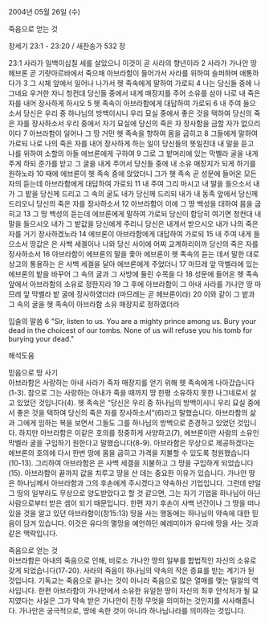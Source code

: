 2004년 05월 26일 (수)

죽음으로 얻는 것



창세기 23:1 - 23:20 / 새찬송가 532 장


23:1 사라가 일백이십칠 세를 살았으니 이것이 곧 사라의 향년이라 2 사라가 가나안 땅 헤브론 곧 기럇아르바에서 죽으매 아브라함이 들어가서 사라를 위하여 슬퍼하며 애통하다가 3 그 시체 앞에서 일어나 나가서 헷 족속에게 말하여 가로되 4 나는 당신들 중에 나그네요 우거한 자니 청컨대 당신들 중에서 내게 매장지를 주어 소유를 삼아 나로 내 죽은 자를 내어 장사하게 하시오 5 헷 족속이 아브라함에게 대답하여 가로되 6 내 주여 들으소서 당신은 우리 중 하나님의 방백이시니 우리 묘실 중에서 좋은 것을 택하여 당신의 죽은 자를 장사하소서 우리 중에서 자기 묘실에 당신의 죽은 자 장사함을 금할 자가 없으리이다 7 아브라함이 일어나 그 땅 거민 헷 족속을 향하여 몸을 굽히고 8 그들에게 말하여 가로되 나로 나의 죽은 자를 내어 장사하게 하는 일이 당신들의 뜻일진대 내 말을 듣고 나를 위하여 소할의 아들 에브론에게 구하여 9 그로 그 밭머리에 있는 막벨라 굴을 내게 주게 하되 준가를 받고 그 굴을 내게 주어서 당신들 중에 내 소유 매장지가 되게 하기를 원하노라 10 때에 에브론이 헷 족속 중에 앉았더니 그가 헷 족속 곧 성문에 들어온 모든 자의 듣는데 아브라함에게 대답하여 가로되 11 내 주여 그리 마시고 내 말을 들으소서 내가 그 밭을 당신께 드리고 그 속의 굴도 내가 당신께 드리되 내가 내 동족 앞에서 당신께 드리오니 당신의 죽은 자를 장사하소서 12 아브라함이 이에 그 땅 백성을 대하여 몸을 굽히고 13 그 땅 백성의 듣는데 에브론에게 말하여 가로되 당신이 합당히 여기면 청컨대 내 말을 들으시오 내가 그 밭값을 당신에게 주리니 당신은 내게서 받으시오 내가 나의 죽은 자를 거기 장사하겠노라 14 에브론이 아브라함에게 대답하여 가로되 15 내 주여 내게 들으소서 땅값은 은 사백 세겔이나 나와 당신 사이에 어찌 교계하리이까 당신의 죽은 자를 장사하소서 16 아브라함이 에브론의 말을 좇아 에브론이 헷 족속의 듣는 데서 말한 대로 상고의 통용하는 은 사백 세겔을 달아 에브론에게 주었더니 17 마므레 앞 막벨라에 있는 에브론의 밭을 바꾸어 그 속의 굴과 그 사방에 둘린 수목을 다 18 성문에 들어온 헷 족속 앞에서 아브라함의 소유로 정한지라 19 그 후에 아브라함이 그 아내 사라를 가나안 땅 마므레 앞 막벨라 밭 굴에 장사하였더라 (마므레는 곧 헤브론이라) 20 이와 같이 그 밭과 그 속의 굴을 헷 족속이 아브라함 소유 매장지로 정하였더라 

입술의 말씀 
6 "Sir, listen to us. You are a mighty prince among us. Bury your dead in the choicest of our tombs. None of us will refuse you his tomb for burying your dead."

해석도움





믿음으로 땅 사기  
아브라함은 사랑하는 아내 사라가 죽자 매장지를 얻기 위해 헷 족속에게 나아갔습니다(1-3). 참으로 그는 사랑하는 아내가 죽을 때까지 땅 한평 소유하지 못한 나그네로서 살고 있었던 것입니다(4). 헷 족속은 “당신은 우리 중 하나님의 방백이시니 우리 묘실 중에서 좋은 것을 택하여 당신의 죽은 자를 장사하소서”(6)라고 말했습니다. 아브라함의 삶과 그에게 임하는 복을 보면서 그들도 그를 하나님의 방백으로 존경하고 있었던 것입니다. 하지만 아브라함은 이같은 호의를 정중하게 사양하고(7), 에브론이란 사람의 소유인 막벨라 굴을 구입하기 원한다고 말했습니다(8-9). 아브라함은 무상으로 제공하겠다는 에브론의 호의에 다시 한번 땅에 몸을 굽히고 가격을 지불할 수 있도록 청원했습니다(10-13). 그리하여 아브라함은 은 사백 세겔을 지불하고 그 땅을 구입하게 되었습니다(15). 아브라함이 끝까지 값을 치루고 땅을 산 데는 중요한 이유가 있습니다. 가나안 땅은 하나님께서 아브라함과 그의 후손에게 주시겠다고 약속하신 기업입니다. 그런데 만일 그 땅의 일부라도 무상으로 양도받았다고 할 것 같으면, 그는 자기 기업을 하나님이 아닌 사람으로부터 받은 셈이 되기 때문입니다. 한편 자기 후손이 사백 년간이나 그 땅을 떠나 있을 것을 알고 있던 아브라함이(창15:13) 땅을 사는 행동에는 하나님의 약속에 대한 믿음이 담겨 있습니다. 이것은 유다의 멸망을 예언하던 예레미야가 유다에 땅을 사는 것과 같은 맥락입니다.  

죽음으로 얻는 것  
아브라함은 아내의 죽음으로 인해, 비로소 가나안 땅의 일부를 합법적인 자신의 소유로 갖게 되었습니다(17-20). 사라의 죽음이 하나님의 약속의 작은 증표를 받는 계기가 된 것입니다. 기독교는 죽음으로 끝나는 것이 아니라 죽음으로 많은 열매를 맺는 밀알의 역사입니다. 한편 아브라함이 가나안에서 소유한 유일한 땅이 자신의 최후 안식처가 될 묘지였다는 사실은 그가 약속 받은 가나안이 진정 무엇을 의미하는 것인지를 시사해줍니다. 가나안은 궁극적으로, 땅에 속한 것이 아니라 하나님나라를 의미하는 것입니다.